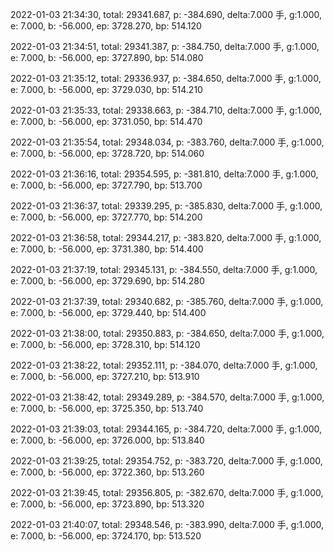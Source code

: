 2022-01-03 21:34:30, total: 29341.687, p: -384.690, delta:7.000 手, g:1.000, e: 7.000, b: -56.000, ep: 3728.270, bp: 514.120

2022-01-03 21:34:51, total: 29341.387, p: -384.750, delta:7.000 手, g:1.000, e: 7.000, b: -56.000, ep: 3727.890, bp: 514.080

2022-01-03 21:35:12, total: 29336.937, p: -384.650, delta:7.000 手, g:1.000, e: 7.000, b: -56.000, ep: 3729.030, bp: 514.210

2022-01-03 21:35:33, total: 29338.663, p: -384.710, delta:7.000 手, g:1.000, e: 7.000, b: -56.000, ep: 3731.050, bp: 514.470

2022-01-03 21:35:54, total: 29348.034, p: -383.760, delta:7.000 手, g:1.000, e: 7.000, b: -56.000, ep: 3728.720, bp: 514.060

2022-01-03 21:36:16, total: 29354.595, p: -381.810, delta:7.000 手, g:1.000, e: 7.000, b: -56.000, ep: 3727.790, bp: 513.700

2022-01-03 21:36:37, total: 29339.295, p: -385.830, delta:7.000 手, g:1.000, e: 7.000, b: -56.000, ep: 3727.770, bp: 514.200

2022-01-03 21:36:58, total: 29344.217, p: -383.820, delta:7.000 手, g:1.000, e: 7.000, b: -56.000, ep: 3731.380, bp: 514.400

2022-01-03 21:37:19, total: 29345.131, p: -384.550, delta:7.000 手, g:1.000, e: 7.000, b: -56.000, ep: 3729.690, bp: 514.280

2022-01-03 21:37:39, total: 29340.682, p: -385.760, delta:7.000 手, g:1.000, e: 7.000, b: -56.000, ep: 3729.440, bp: 514.400

2022-01-03 21:38:00, total: 29350.883, p: -384.650, delta:7.000 手, g:1.000, e: 7.000, b: -56.000, ep: 3728.310, bp: 514.120

2022-01-03 21:38:22, total: 29352.111, p: -384.070, delta:7.000 手, g:1.000, e: 7.000, b: -56.000, ep: 3727.210, bp: 513.910

2022-01-03 21:38:42, total: 29349.289, p: -384.570, delta:7.000 手, g:1.000, e: 7.000, b: -56.000, ep: 3725.350, bp: 513.740

2022-01-03 21:39:03, total: 29344.165, p: -384.720, delta:7.000 手, g:1.000, e: 7.000, b: -56.000, ep: 3726.000, bp: 513.840

2022-01-03 21:39:25, total: 29354.752, p: -383.720, delta:7.000 手, g:1.000, e: 7.000, b: -56.000, ep: 3722.360, bp: 513.260

2022-01-03 21:39:45, total: 29356.805, p: -382.670, delta:7.000 手, g:1.000, e: 7.000, b: -56.000, ep: 3723.890, bp: 513.320

2022-01-03 21:40:07, total: 29348.546, p: -383.990, delta:7.000 手, g:1.000, e: 7.000, b: -56.000, ep: 3724.170, bp: 513.520